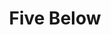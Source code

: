 ---
title: "Five Below"
url: /philadelphia/five-below-south-christopher-columbus-boulevard/
shop: Kramladen
---